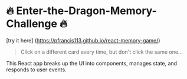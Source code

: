 # :fire: Enter-the-Dragon-Memory-Challenge :fire:

[try it here] (https://pfrancis113.github.io/react-memory-game/)

> Click on a different card every time, but don't click the same one...

This React app breaks up the UI into components, manages state, and responds to user events.


